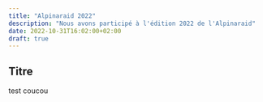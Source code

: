 ```yaml
---
title: "Alpinaraid 2022"
description: "Nous avons participé à l'édition 2022 de l'Alpinaraid"
date: 2022-10-31T16:02:00+02:00
draft: true
---
```


Titre
------------

test coucou

